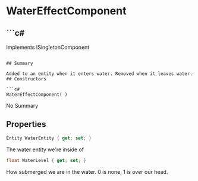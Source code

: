 # WaterEffectComponent

## ```c#
Implements ISingletonComponent
```

## Summary

Added to an entity when it enters water. Removed when it leaves water.
## Constructors

```c#
WaterEffectComponent( ) 
```
No Summary
## Properties

```c#
Entity WaterEntity { get; set; } 
```
The water entity we're inside of
```c#
float WaterLevel { get; set; } 
```
How submerged we are in the water. 0 is none, 1 is over our head.

